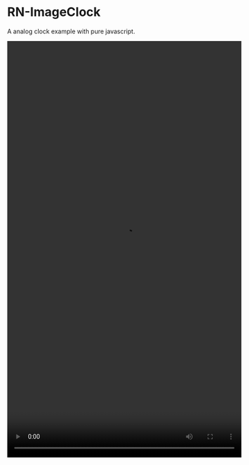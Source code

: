 # RN-ImageClock
A analog clock example with pure javascript.

 <video width="540" height="960" controls>
  <source src="./demo/Image-clock.webm" type="video/webm">
</video> 
